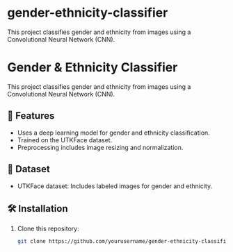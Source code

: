 # gender-ethnicity-classifier
This project classifies gender and ethnicity from images using a Convolutional Neural Network (CNN).

# Gender & Ethnicity Classifier
This project classifies gender and ethnicity from images using a Convolutional Neural Network (CNN).

## 🚀 Features
- Uses a deep learning model for gender and ethnicity classification.
- Trained on the UTKFace dataset.
- Preprocessing includes image resizing and normalization.

## 📂 Dataset
- UTKFace dataset: Includes labeled images for gender and ethnicity.

## 🛠️ Installation
1. Clone this repository:
   ```bash
   git clone https://github.com/yourusername/gender-ethnicity-classifier.git
